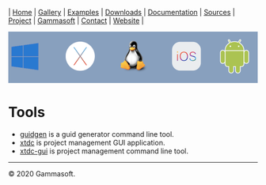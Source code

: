| [Home](home.md) | [Gallery](gallery.md) | [Examples](examples.md) | [Downloads](downloads.md) | [Documentation](documentation.md) | [Sources](https://github.com/gammasoft71/xtd) | [Project](https://sourceforge.net/projects/xtdpro/) | [Gammasoft](gammasoft.md)  | [Contact](contact.md) | [Website](https://gammasoft71.wixsite.com/gammasoft) |

[![operating_systems_logo](pictures/operating_systems.png)](https://gammasoft71.wixsite.com/gammasoft)

# Tools

* [guidgen](../tools/guidgen/README.md) is a guid generator command line tool.
* [xtdc](../tools/xtdc/README.md) is project management GUI application.
* [xtdc-gui](../tools/xtdc-gui/README.md) is project management command line tool.
______________________________________________________________________________________________

© 2020 Gammasoft.
